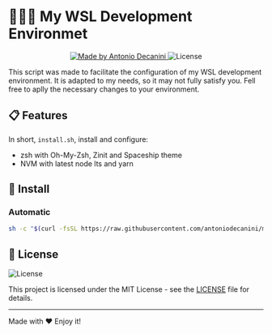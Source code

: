 # 👨🏻‍💻 My WSL Development Environmet

<p align="center">
  <a href="https://github.com/antoniodecanini">
    <img alt="Made by Antonio Decanini" src="https://img.shields.io/badge/made%20by-Antonio%20Decanini-brightgreen">
  </a>

  <img alt="License" src="https://img.shields.io/badge/license-MIT-%2304D361">
</p>

This script was made to facilitate the configuration of my WSL development environment. It is adapted to my needs,
so it may not fully satisfy you. Fell free to aplly the necessary changes to your environment.

## 📋 Features

In short, `install.sh`, install and configure:

- zsh with Oh-My-Zsh, Zinit and Spaceship theme
- NVM with latest node lts and yarn

## 🚀 Install

### Automatic

```bash
sh -c "$(curl -fsSL https://raw.githubusercontent.com/antoniodecanini/my-env-configs/master/install.sh)"
```

## 📝 License

<img alt="License" src="https://img.shields.io/badge/license-MIT-%2304D361">

This project is licensed under the MIT License - see the [LICENSE](LICENSE) file for details.

---

Made with ❤️ Enjoy it!
